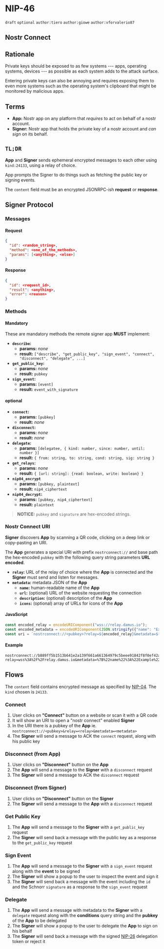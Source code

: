# NIP-46

`draft` `optional` `author:tiero` `author:giowe` `author:vforvalerio87`

## Nostr Connect

## Rationale

Private keys should be exposed to as few systems --- apps, operating systems, devices --- as possible as each system adds to the attack surface.

Entering private keys can also be annoying and requires exposing them to even more systems such as the operating system's clipboard that might be monitored by malicious apps.

## Terms

- **App:** Nostr app on any platform that _requires_ to act on behalf of a nostr account.
- **Signer:** Nostr app that holds the private key of a nostr account and _can sign_ on its behalf.

## `TL;DR`

**App** and **Signer** sends ephemeral encrypted messages to each other using `kind:24133`, using a relay of choice.

App prompts the Signer to do things such as fetching the public key or signing events.

The `content` field must be an encrypted JSONRPC-ish **request** or **response**.

## Signer Protocol

### Messages

#### Request

```json
{
  "id": <random_string>,
  "method": <one_of_the_methods>,
  "params": [<anything>, <else>]
}
```

#### Response

```json
{
  "id": <request_id>,
  "result": <anything>,
  "error": <reason>
}
```

### Methods

#### Mandatory

These are mandatory methods the remote signer app **MUST** implement:

- **`describe`:**
  - **params:** _none_
  - **result:** `["describe", "get_public_key", "sign_event", "connect", "disconnect", "delegate", ...]`
- **`get_public_key`:**
  - **params:** _none_
  - **result:** `pubkey`
- **`sign_event`:**
  - **params:** `[event]`
  - **result:** `event_with_signature`

#### optional

- **`connect`:**
  - **params:** `[pubkey]`
  - **result:** _none_
- **`disconnect`:**
  - **params:** _none_
  - **result:** _none_
- **`delegate`:**
  - **params:** `[delegatee, { kind: number, since: number, until: number }]`
  - **result:** `{ from: string, to: string, cond: string, sig: string }`
- **`get_relays`:**
  - **params:** _none_
  - **result:** `{ [url: string]: {read: boolean, write: boolean} }`
- **`nip04_encrypt`**
  - **params:** `[pubkey, plaintext]`
  - **result:** `nip4_ciphertext`
- **`nip04_decrypt`:**
  - **params:** `[pubkey, nip4_ciphertext]`
  - **result:** `plaintext`

> **NOTICE:** `pubkey` and `signature` are hex-encoded strings.

### Nostr Connect URI

**Signer** discovers **App** by scanning a QR code, clicking on a deep link or copy-pasting an URI.

The **App** generates a special URI with prefix `nostrconnect://` and base path the hex-encoded `pubkey` with the following query string parameters **URL encoded**.

- **`relay`:** URL of the relay of choice where the **App** is connected and the **Signer** must send and listen for messages.
- **`metadata`:** metadata JSON of the **App**
  - **`name`:** human-readable name of the **App**
  - **`url`:** (optional) URL of the website requesting the connection
  - **`description`:** (optional) description of the **App**
  - **`icons`:** (optional) array of URLs for icons of the **App**

#### JavaScript

```javascript
const encoded_relay = encodeURIComponent("wss://relay.damus.io");
const encoded_metadata = encodeURIComponent(JSON.stringify({"name": "Example"}));
const uri = `nostrconnect://<pubkey>?relay=${encoded_relay}&metadata=${encoded_metadata}`;
```

#### Example

```text
nostrconnect://b889ff5b1513b641e2a139f661a661364979c5beee91842f8f0ef42ab558e9d4?relay=wss%3A%2F%2Frelay.damus.io&metadata=%7B%22name%22%3A%22Example%22%7D
```

## Flows

The `content` field contains encrypted message as specified by [NIP-04](04.md).
The `kind` chosen is `24133`.

### Connect

1. User clicks on **"Connect"** button on a website or scan it with a QR code
2. It will show an URI to open a "nostr connect" enabled **Signer**
3. In the URI there is a pubkey of the **App** ie. `nostrconnect://<pubkey>&relay=<relay>&metadata=<metadata>`
4. The **Signer** will send a message to ACK the `connect` request, along with his public key

### Disconnect (from App)

1. User clicks on **"Disconnect"** button on the **App**
2. The **App** will send a message to the **Signer** with a `disconnect` request
3. The **Signer** will send a message to ACK the `disconnect` request

### Disconnect (from Signer)

1. User clicks on **"Disconnect"** button on the **Signer**
2. The **Signer** will send a message to the **App** with a `disconnect` request

### Get Public Key

1. The **App** will send a message to the **Signer** with a `get_public_key` request
2. The **Signer** will send back a message with the public key as a response to the `get_public_key` request

### Sign Event

1. The **App** will send a message to the **Signer** with a `sign_event` request along with the **event** to be signed
2. The **Signer** will show a popup to the user to inspect the event and sign it
3. The **Signer** will send back a message with the event including the `id` and the Schnorr `signature` as a response to the `sign_event` request

### Delegate

1. The **App** will send a message with metadata to the **Signer** with a `delegate` request along with the **conditions** query string and the **pubkey** of the **App** to be delegated
2. The **Signer** will show a popup to the user to delegate the **App** to sign on his behalf
3. The **Signer** will send back a message with the signed [NIP-26](26.md) delegation token or reject it

